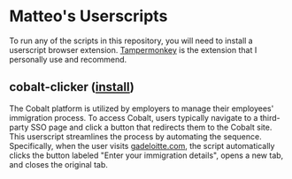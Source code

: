 # Matteo's Userscripts

To run any of the scripts in this repository, you will need to install a userscript browser extension. [Tampermonkey](https://chromewebstore.google.com/detail/dhdgffkkebhmkfjojejmpbldmpobfkfo) is the extension that I personally use and recommend.

## cobalt-clicker ([install](https://greasyfork.org/scripts/465459-cobalt-clicker/code/cobalt-clicker.user.js))

The Cobalt platform is utilized by employers to manage their employees' immigration process. To access Cobalt, users typically navigate to a third-party SSO page and click a button that redirects them to the Cobalt site. This userscript streamlines the process by automating the sequence. Specifically, when the user visits [gadeloitte.com](gadeloitte.com), the script automatically clicks the button labeled "Enter your immigration details", opens a new tab, and closes the original tab.
